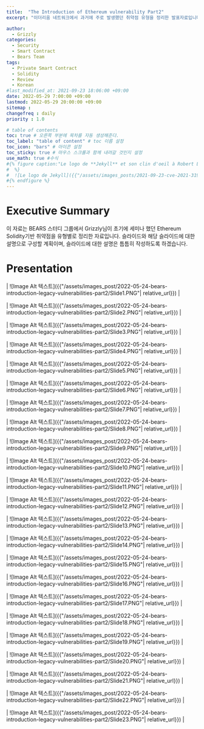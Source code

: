 ```yaml
---
title:  "The Introduction of Ethereum vulnerability Part2"
excerpt: "이더리움 네트워크에서 과거에 주로 발생했던 취약점 유형을 정리한 발표자료입니다."

author:
  - Grizzly
categories:
  - Security
  - Smart Contract
  - Bears Team
tags:
  - Private Smart Contract
  - Solidity
  - Review
  - Korean
#last_modified_at: 2021-09-23 18:06:00 +09:00
date: 2022-05-29 7:00:00 +09:00
lastmod: 2022-05-29 20:00:00 +09:00
sitemap :
changefreq : daily
priority : 1.0

# table of contents
toc: true # 오른쪽 부분에 목차를 자동 생성해준다.
toc_label: "table of content" # toc 이름 설정
toc_icon: "bars" # 아이콘 설정
toc_sticky: true # 마우스 스크롤과 함께 내려갈 것인지 설정
use_math: true #수식
#{% figure caption:"Le logo de **Jekyll** et son clin d'oeil à Robert Louis Stevenson"
#  %}
#  ![Le logo de Jekyll]({{"/assets/images_posts/2021-09-23-cve-2021-31956-part2/1.PNG"| #relative_url}})
#{% endfigure %}
---
```

# Executive Summary
이 자료는 BEARS 스터디 그룹에서 Grizzly님이 초기에 세미나 했던 Ethereum Solidity기반 취약점을 유형별로 정리한 자료입니다. 슬라이드와 해당 슬라이드에 대한 설명으로 구성할 계획이며, 슬라이드에 대한 설명은 틈틈히 작성하도록 하겠습니다.

# Presentation

| ![Image Alt 텍스트]({{"/assets/images_post/2022-05-24-bears-introduction-legacy-vulnerabilities-part2/Slide1.PNG"| relative_url}})  |

| ![Image Alt 텍스트]({{"/assets/images_post/2022-05-24-bears-introduction-legacy-vulnerabilities-part2/Slide2.PNG"| relative_url}})  |

| ![Image Alt 텍스트]({{"/assets/images_post/2022-05-24-bears-introduction-legacy-vulnerabilities-part2/Slide3.PNG"| relative_url}})  |

| ![Image Alt 텍스트]({{"/assets/images_post/2022-05-24-bears-introduction-legacy-vulnerabilities-part2/Slide4.PNG"| relative_url}})  |

| ![Image Alt 텍스트]({{"/assets/images_post/2022-05-24-bears-introduction-legacy-vulnerabilities-part2/Slide5.PNG"| relative_url}})  |

| ![Image Alt 텍스트]({{"/assets/images_post/2022-05-24-bears-introduction-legacy-vulnerabilities-part2/Slide6.PNG"| relative_url}})  |

| ![Image Alt 텍스트]({{"/assets/images_post/2022-05-24-bears-introduction-legacy-vulnerabilities-part2/Slide7.PNG"| relative_url}})  |

| ![Image Alt 텍스트]({{"/assets/images_post/2022-05-24-bears-introduction-legacy-vulnerabilities-part2/Slide8.PNG"| relative_url}})  |

| ![Image Alt 텍스트]({{"/assets/images_post/2022-05-24-bears-introduction-legacy-vulnerabilities-part2/Slide9.PNG"| relative_url}})  |

| ![Image Alt 텍스트]({{"/assets/images_post/2022-05-24-bears-introduction-legacy-vulnerabilities-part2/Slide10.PNG"| relative_url}})  |

| ![Image Alt 텍스트]({{"/assets/images_post/2022-05-24-bears-introduction-legacy-vulnerabilities-part2/Slide11.PNG"| relative_url}})  |

| ![Image Alt 텍스트]({{"/assets/images_post/2022-05-24-bears-introduction-legacy-vulnerabilities-part2/Slide12.PNG"| relative_url}})  |

| ![Image Alt 텍스트]({{"/assets/images_post/2022-05-24-bears-introduction-legacy-vulnerabilities-part2/Slide13.PNG"| relative_url}})  |

| ![Image Alt 텍스트]({{"/assets/images_post/2022-05-24-bears-introduction-legacy-vulnerabilities-part2/Slide14.PNG"| relative_url}})  |

| ![Image Alt 텍스트]({{"/assets/images_post/2022-05-24-bears-introduction-legacy-vulnerabilities-part2/Slide15.PNG"| relative_url}})  |

| ![Image Alt 텍스트]({{"/assets/images_post/2022-05-24-bears-introduction-legacy-vulnerabilities-part2/Slide16.PNG"| relative_url}})  |

| ![Image Alt 텍스트]({{"/assets/images_post/2022-05-24-bears-introduction-legacy-vulnerabilities-part2/Slide17.PNG"| relative_url}})  |

| ![Image Alt 텍스트]({{"/assets/images_post/2022-05-24-bears-introduction-legacy-vulnerabilities-part2/Slide18.PNG"| relative_url}})  |

| ![Image Alt 텍스트]({{"/assets/images_post/2022-05-24-bears-introduction-legacy-vulnerabilities-part2/Slide19.PNG"| relative_url}})  |

| ![Image Alt 텍스트]({{"/assets/images_post/2022-05-24-bears-introduction-legacy-vulnerabilities-part2/Slide20.PNG"| relative_url}})  |

| ![Image Alt 텍스트]({{"/assets/images_post/2022-05-24-bears-introduction-legacy-vulnerabilities-part2/Slide21.PNG"| relative_url}})  |

| ![Image Alt 텍스트]({{"/assets/images_post/2022-05-24-bears-introduction-legacy-vulnerabilities-part2/Slide22.PNG"| relative_url}})  |

| ![Image Alt 텍스트]({{"/assets/images_post/2022-05-24-bears-introduction-legacy-vulnerabilities-part2/Slide23.PNG"| relative_url}})  |

<!--
| ![Image Alt 텍스트]({{"/assets/images_post/2022-05-24-bears-introduction-legacy-vulnerabilities-part2/Slide24.PNG"| relative_url}})  |
-->
